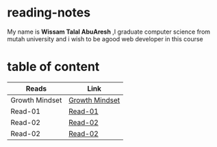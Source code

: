 # reading-notes



My name is **Wissam Talal AbuAresh** ,I graduate computer science from mutah university and i wish to be agood web developer in this course


# table of content
Reads | Link
------------ | -------------
Growth Mindset | [Growth Mindset](Growth)
Read-01 | [Read-01](Read-01)
Read-02 | [Read-02](Read-02)
Read-02  |  [Read-02](Read-02)




 


